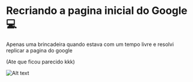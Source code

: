 <h1>Recriando a pagina inicial do Google 💻 </h1>

<p>Apenas uma brincadeira quando estava com um tempo livre e resolvi replicar a pagina do google</p>
(Ate que ficou parecido kkk)


![Alt text](print.png)
